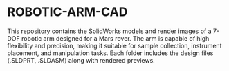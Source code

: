 # ROBOTIC-ARM-CAD
This repository contains the SolidWorks models and render images of a 7-DOF robotic arm designed for a Mars rover. The arm is capable of high flexibility and precision, making it suitable for sample collection, instrument placement, and manipulation tasks. Each folder includes the design files (.SLDPRT, .SLDASM) along with rendered previews.
